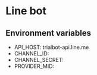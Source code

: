 # Line bot

## Environment variables

- API_HOST: trialbot-api.line.me
- CHANNEL_ID: <Channel ID from line developer site>
- CHANNEL_SECRET: <Channel Secret from line developer site>
- PROVIDER_MID: <MID from line developer site>
